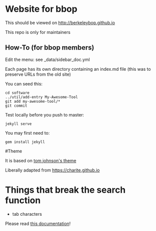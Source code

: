 # Website for bbop

This should be viewed on http://berkeleybop.github.io

This repo is only for maintainers

## How-To (for bbop members)

Edit the menu: see _data/sidebar_doc.yml

Each page has its own directory containing an index.md file (this was to preserve URLs from the old site)

You can seed this:

```
cd software
../util/add-entry My-Awesome-Tool
git add my-awesome-tool/*
git commit
```

Test locally before you push to master:

```
jekyll serve
```

You may first need to:

```
gem install jekyll
```

#Theme

It is based on [tom johnson's theme](https://github.com/tomjohnson1492/documentation-theme-jekyll)

Liberally adapted from https://charite.github.io

# Things that break the search function

 - tab characters


Please read [this documentation](http://idratherbewriting.com/documentation-theme-jekyll/mydoc/mydoc_search_configuration.html)!
